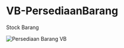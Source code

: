 # VB-PersediaanBarang
Stock Barang

![Persediaan Barang VB](https://github.com/novri3h/php-e-kasir/assets/25641359/d2559563-df4d-42ea-a249-8a34d6c2c647)
